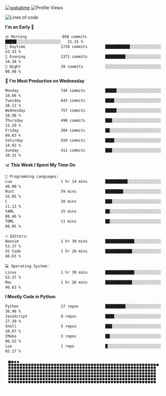 [![wakatime](https://wakatime.com/badge/user/b920b284-3cde-4cd4-b72e-f7f22d050b16.svg)](https://wakatime.com/@b920b284-3cde-4cd4-b72e-f7f22d050b16)
![Profile Views](http://img.shields.io/badge/Profile%20Views-4586-blue)
<!--START_SECTION:waka-->
![Lines of code](https://img.shields.io/badge/From%20Hello%20World%20I%27ve%20Written-4.8%20million%20lines%20of%20code-blue)

**I'm an Early 🐤** 

```text
🌞 Morning                850 commits         █████░░░░░░░░░░░░░░░░░░░░   21.31 % 
🌆 Daytime                1728 commits        ███████████░░░░░░░░░░░░░░   43.33 % 
🌃 Evening                1371 commits        █████████░░░░░░░░░░░░░░░░   34.38 % 
🌙 Night                  39 commits          ░░░░░░░░░░░░░░░░░░░░░░░░░   00.98 % 
```
📅 **I'm Most Productive on Wednesday** 

```text
Monday                   744 commits         █████░░░░░░░░░░░░░░░░░░░░   18.66 % 
Tuesday                  643 commits         ████░░░░░░░░░░░░░░░░░░░░░   16.12 % 
Wednesday                757 commits         █████░░░░░░░░░░░░░░░░░░░░   18.98 % 
Thursday                 490 commits         ███░░░░░░░░░░░░░░░░░░░░░░   12.29 % 
Friday                   384 commits         ██░░░░░░░░░░░░░░░░░░░░░░░   09.63 % 
Saturday                 559 commits         ████░░░░░░░░░░░░░░░░░░░░░   14.02 % 
Sunday                   411 commits         ███░░░░░░░░░░░░░░░░░░░░░░   10.31 % 
```


📊 **This Week I Spent My Time On** 

```text
💬 Programming Languages: 
Lua                      1 hr 14 mins        ██████████░░░░░░░░░░░░░░░   40.00 % 
Rust                     59 mins             ████████░░░░░░░░░░░░░░░░░   32.05 % 
C                        20 mins             ███░░░░░░░░░░░░░░░░░░░░░░   11.13 % 
YAML                     15 mins             ██░░░░░░░░░░░░░░░░░░░░░░░   08.46 % 
TOML                     11 mins             ██░░░░░░░░░░░░░░░░░░░░░░░   06.05 % 

🔥 Editors: 
Neovim                   1 hr 39 mins        █████████████░░░░░░░░░░░░   53.37 % 
VS Code                  1 hr 26 mins        ████████████░░░░░░░░░░░░░   46.63 % 

💻 Operating System: 
Linux                    1 hr 39 mins        █████████████░░░░░░░░░░░░   53.37 % 
Mac                      1 hr 26 mins        ████████████░░░░░░░░░░░░░   46.63 % 
```

**I Mostly Code in Python** 

```text
Python                   17 repos            █████████░░░░░░░░░░░░░░░░   36.96 % 
JavaScript               8 repos             ████░░░░░░░░░░░░░░░░░░░░░   17.39 % 
Shell                    5 repos             ███░░░░░░░░░░░░░░░░░░░░░░   10.87 % 
CMake                    3 repos             ██░░░░░░░░░░░░░░░░░░░░░░░   06.52 % 
Lua                      1 repo              █░░░░░░░░░░░░░░░░░░░░░░░░   02.17 % 
```




<!--END_SECTION:waka-->
![Snake animation](https://raw.githubusercontent.com/timmypidashev/timmypidashev/main/commits.svg)
